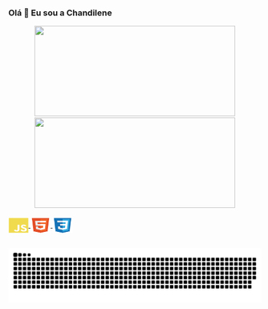 ### Olá 👋 Eu sou a Chandilene 


<div align="center">
  <a href="https://github.com/Chandilene">
  <img height="180em" width="400em" src="https://github-readme-stats.vercel.app/api?username=Chandilene&show_icons=true&theme=radical&include_all_commits=true&count_private=true"/>
  <img height="180em" width="400em" src="https://github-readme-stats.vercel.app/api/top-langs/?username=Chandilene&layout=compact&langs_count=7&theme=radical "/>
</div>

<div style="display: inline_block"><br>
  <img align="center" alt="chandi-Js" height="30" width="40" src="https://raw.githubusercontent.com/devicons/devicon/master/icons/javascript/javascript-plain.svg">
  <img align="center" alt="chandi-HTML" height="30" width="40" src="https://raw.githubusercontent.com/devicons/devicon/master/icons/html5/html5-original.svg">
  <img align="center" alt="chandi-CSS" height="30" width="40" src="https://raw.githubusercontent.com/devicons/devicon/master/icons/css3/css3-original.svg">
</div>

##
##
  
   ![Snake animation](https://github.com/Chandilene/Chandilene/blob/output/github-contribution-grid-snake.svg)

